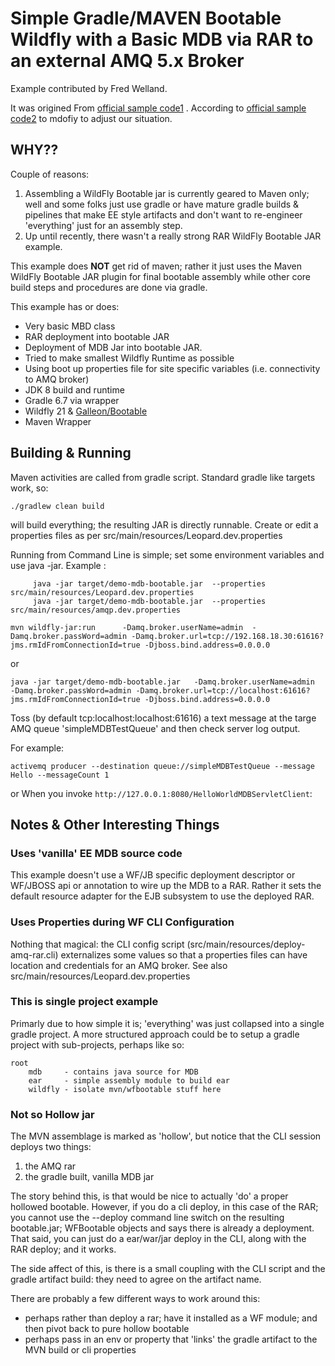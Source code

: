 # Simple Gradle/MAVEN Bootable Wildfly with a Basic MDB via RAR to an external AMQ 5.x Broker

Example contributed by Fred Welland.

It was origined From [official sample code1](https://github.com/wildfly-extras/wildfly-jar-maven-plugin/tree/main/examples/gradle-mdb-rar) . According to  [official sample code2](https://github.com/wildfly-extras/wildfly-jar-maven-plugin/tree/main/examples/mdb-rar)  to mdofiy to adjust our situation.

## WHY??
Couple of reasons:

1. Assembling a WildFly Bootable jar is currently geared to Maven only; 
   well and some folks just use gradle or have mature gradle builds & pipelines that make EE style artifacts and don't want to re-engineer 'everything' just for an assembly step.   
2. Up until recently, there wasn't a really strong RAR WildFly Bootable JAR example.  
 
This example does **NOT** get rid of maven; rather it just uses the Maven WildFly Bootable JAR plugin for final bootable
assembly while other core build steps and procedures are done via gradle.  

This example has or does: 

* Very basic MBD class
* RAR deployment into bootable JAR 
* Deployment of MDB Jar into bootable JAR. 
* Tried to make smallest Wildfly Runtime as possible 
* Using boot up properties file for site specific variables  (i.e. connectivity to AMQ broker)
* JDK 8 build and runtime
* Gradle 6.7 via wrapper
* Wildfly 21  & [Galleon/Bootable](https://docs.wildfly.org/21/Bootable_Guide.html)
* Maven Wrapper 

## Building & Running

Maven activities are called from gradle script.  Standard gradle like targets work, so: 

	./gradlew clean build 

will build everything; the resulting JAR is directly runnable.   Create or edit a properties files as per src/main/resources/Leopard.dev.properties

Running from Command Line is simple; set some environment variables and use java -jar.   Example : 

```shell
	 java -jar target/demo-mdb-bootable.jar  --properties src/main/resources/Leopard.dev.properties
	 java -jar target/demo-mdb-bootable.jar  --properties src/main/resources/amqp.dev.properties
```
	
```
mvn wildfly-jar:run      -Damq.broker.userName=admin  -Damq.broker.passWord=admin -Damq.broker.url=tcp://192.168.18.30:61616?jms.rmIdFromConnectionId=true -Djboss.bind.address=0.0.0.0
```
	
or

```shell
java -jar target/demo-mdb-bootable.jar   -Damq.broker.userName=admin  -Damq.broker.passWord=admin -Damq.broker.url=tcp://localhost:61616?jms.rmIdFromConnectionId=true -Djboss.bind.address=0.0.0.0
```

Toss (by default tcp:localhost:localhost:61616) a text message at the targe AMQ queue 'simpleMDBTestQueue' and then check server log output. 

For example:

```
activemq producer --destination queue://simpleMDBTestQueue --message Hello --messageCount 1
```
or
When you invoke `http://127.0.0.1:8080/HelloWorldMDBServletClient`:

## Notes & Other Interesting Things

### Uses 'vanilla' EE MDB source code
This example doesn't use a WF/JB specific deployment descriptor or WF/JBOSS api or
annotation to wire up the MDB to a RAR.   Rather it sets the default resource adapter
for the EJB subsystem to use the deployed RAR. 

### Uses Properties during WF CLI Configuration
Nothing that magical: the CLI config script (src/main/resources/deploy-amq-rar.cli) 
externalizes some values so that a properties files can have location and 
credentials for an AMQ broker.  See also src/main/resources/Leopard.dev.properties

### This is single project example
Primarly due to how simple it is; 'everything' was just collapsed into a single 
gradle project.  A more structured approach could be to setup a gradle project
with sub-projects, perhaps like so: 

	root
		mdb     - contains java source for MDB
		ear     - simple assembly module to build ear
		wildfly - isolate mvn/wfbootable stuff here

### Not so Hollow jar
The MVN assemblage is marked as 'hollow', but notice that the CLI session deploys 
two things: 

1. the AMQ rar
1. the gradle built, vanilla MDB jar

The story behind this, is that would be nice to actually 'do' a proper hollowed
bootable.  However, if you do a cli deploy, in this case of the RAR; you cannot 
use the --deploy command line switch on the resulting bootable.jar; WFBootable 
objects and says there is already a deployment.  That said, you can just do a 
ear/war/jar deploy in the CLI, along with the RAR deploy; and it works.  

The side affect of this, is there is a small coupling with the CLI script and the 
gradle artifact build: they need to agree on the artifact name.   

There are probably a few different ways to work around this:  

* perhaps rather than deploy a rar; have it installed as a WF module; and then pivot back to pure hollow bootable
* perhaps pass in an env or property that 'links' the gradle artifact to the MVN build or cli properties